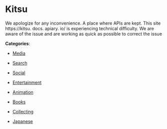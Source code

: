 # Kitsu


We apologize for any inconvenience. A place where APIs are kept. This site https://kitsu. docs. apiary. io/ is experiencing technical difficulty. We are aware of the issue and are working as quick as possible to correct the issue



**Categories**:

- [Media](https://github.com/apis-list/apis-list#media)

- [Search](https://github.com/apis-list/apis-list#search)

- [Social](https://github.com/apis-list/apis-list#social)

- [Entertainment](https://github.com/apis-list/apis-list#entertainment)

- [Animation](https://github.com/apis-list/apis-list#animation)

- [Books](https://github.com/apis-list/apis-list#books)

- [Collecting](https://github.com/apis-list/apis-list#collecting)

- [Japanese](https://github.com/apis-list/apis-list#japanese)



